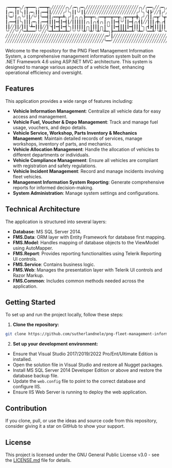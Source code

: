 ```diff
╭━━━┳━╮╱╭┳━━━╮╭━━━┳╮╱╱╱╱╱╱╭╮╱╭━╮╭━╮╱╱╱╱╱╱╱╱╱╱╱╱╱╱╱╱╱╱╱╱╱╱╱╭╮╱╭━━╮╱╱╭━╮╱╱╱╱╱╱╱╱╱╱╭╮╱╱╱╱╱╱╱╱╭━━━╮╱╱╱╱╱╱╭╮
┃╭━╮┃┃╰╮┃┃╭━╮┃┃╭━━┫┃╱╱╱╱╱╭╯╰╮┃┃╰╯┃┃╱╱╱╱╱╱╱╱╱╱╱╱╱╱╱╱╱╱╱╱╱╱╭╯╰╮╰┫┣╯╱╱┃╭╯╱╱╱╱╱╱╱╱╱╭╯╰╮╱╱╱╱╱╱╱┃╭━╮┃╱╱╱╱╱╭╯╰╮
┃╰━╯┃╭╮╰╯┃┃╱╰╯┃╰━━┫┃╭━━┳━┻╮╭╯┃╭╮╭╮┣━━┳━╮╭━━┳━━┳━━┳╮╭┳━━┳━╋╮╭╯╱┃┃╭━┳╯╰┳━━┳━┳╮╭┳━┻╮╭╋┳━━┳━╮╱┃╰━━┳╮╱╭┳━┻╮╭╋━━┳╮╭╮
┃╭━━┫┃╰╮┃┃┃╭━╮┃╭━━┫┃┃┃━┫┃━┫┃╱┃┃┃┃┃┃╭╮┃╭╮┫╭╮┃╭╮┃┃━┫╰╯┃┃━┫╭╮┫┃╱╱┃┃┃╭╋╮╭┫╭╮┃╭┫╰╯┃╭╮┃┃┣┫╭╮┃╭╮╮╰━━╮┃┃╱┃┃━━┫┃┃┃━┫╰╯┃
┃┃╱╱┃┃╱┃┃┃╰┻━┃┃┃╱╱┃╰┫┃━┫┃━┫╰╮┃┃┃┃┃┃╭╮┃┃┃┃╭╮┃╰╯┃┃━┫┃┃┃┃━┫┃┃┃╰╮╭┫┣┫┃┃┃┃┃╰╯┃┃┃┃┃┃╭╮┃╰┫┃╰╯┃┃┃┃┃╰━╯┃╰━╯┣━━┃╰┫┃━┫┃┃┃
╰╯╱╱╰╯╱╰━┻━━━╯╰╯╱╱╰━┻━━┻━━┻━╯╰╯╰╯╰┻╯╰┻╯╰┻╯╰┻━╮┣━━┻┻┻┻━━┻╯╰┻━╯╰━━┻╯╰┻╯╰━━┻╯╰┻┻┻╯╰┻━┻┻━━┻╯╰╯╰━━━┻━╮╭┻━━┻━┻━━┻┻┻╯
╱╱╱╱╱╱╱╱╱╱╱╱╱╱╱╱╱╱╱╱╱╱╱╱╱╱╱╱╱╱╱╱╱╱╱╱╱╱╱╱╱╱╱╭━╯┃╱╱╱╱╱╱╱╱╱╱╱╱╱╱╱╱╱╱╱╱╱╱╱╱╱╱╱╱╱╱╱╱╱╱╱╱╱╱╱╱╱╱╱╱╱╱╱╭━╯┃
╱╱╱╱╱╱╱╱╱╱╱╱╱╱╱╱╱╱╱╱╱╱╱╱╱╱╱╱╱╱╱╱╱╱╱╱╱╱╱╱╱╱╱╰━━╯╱╱╱╱╱╱╱╱╱╱╱╱╱╱╱╱╱╱╱╱╱╱╱╱╱╱╱╱╱╱╱╱╱╱╱╱╱╱╱╱╱╱╱╱╱╱╱╰━━╯
```

Welcome to the repository for the PNG Fleet Management Information System, a comprehensive management information system built on the .NET Framework 4.6 using ASP.NET MVC architecture. This system is designed to manage various aspects of a vehicle fleet, enhancing operational efficiency and oversight.

## Features

This application provides a wide range of features including:

- **Vehicle Information Management**: Centralize all vehicle data for easy access and management.
- **Vehicle Fuel, Voucher & Depo Management**: Track and manage fuel usage, vouchers, and depo details.
- **Vehicle Service, Workshop, Parts Inventory & Mechanics Management**: Maintain detailed records of services, manage workshops, inventory of parts, and mechanics.
- **Vehicle Allocation Management**: Handle the allocation of vehicles to different departments or individuals.
- **Vehicle Compliance Management**: Ensure all vehicles are compliant with registration and safety regulations.
- **Vehicle Incident Management**: Record and manage incidents involving fleet vehicles.
- **Management Information System Reporting**: Generate comprehensive reports for informed decision-making.
- **System Administration**: Manage system settings and configurations.

## Technical Architecture

The application is structured into several layers:

- **Database**: MS SQL Server 2014.
- **FMS.Data**: ORM layer with Entity Framework for database first mapping.
- **FMS.Model**: Handles mapping of database objects to the ViewModel using AutoMapper.
- **FMS.Report**: Provides reporting functionalities using Telerik Reporting UI controls.
- **FMS.Service**: Contains business logic.
- **FMS.Web**: Manages the presentation layer with Telerik UI controls and Razor Markup.
- **FMS.Common**: Includes common methods needed across the application.

## Getting Started

To set up and run the project locally, follow these steps:

1. **Clone the repository:**
```bash
git clone https://github.com/sutherlandnele/png-fleet-management-information-system.git
```
2. **Set up your development environment:**
- Ensure that Visual Studio 2017/2019/2022 Pro/Ent/Ultimate Edition is installed.
- Open the solution file in Visual Studio and restore all Nugget packages.
- Install MS SQL Server 2014 Developer Edition or above and restore the database backup file.
- Update the `web.config` file to point to the correct database and configure IIS.
- Ensure IIS Web Server is running to deploy the web application.

## Contribution

If you clone, pull, or use the ideas and source code from this repository, consider giving it a star on GitHub to show your support.

## License

This project is licensed under the GNU General Public License v3.0 - see the [LICENSE.md](LICENSE.md) file for details.
